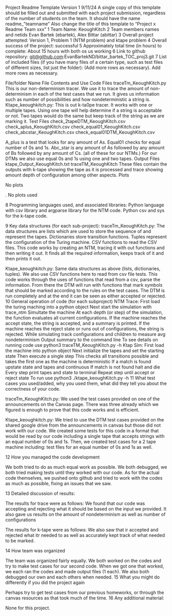Project Readme Template
Version 1 9/11/24
A single copy of this template should be filled out and submitted with each project submission, regardless of the number of students on the team. It should have the name readme_”teamname”
Also change the title of this template to “Project x Readme Team xxx”
1
Team Name: KeoughKitch
2
Team members names and netids
Evan Bartek (ebartek), Alex Bittar (abittar)
3
Overall project attempted: Version 1, Problem 1 (NTM problem) and ktape problem
4
Overall success of the project: successful
5
Approximately total time (in hours) to complete: About 15 hours with both os us working
6
Link to github repository:    git@github.com:EvanBartekND/bittar_bartek_TOC_proj3.git
7
List of included files (if you have many files of a certain type, such as test files of different sizes, list just the folder): (Add more rows as necessary). Add more rows as necessary.

File/folder Name
File Contents and Use
Code Files
traceTm_KeoughKitch.py
This is our non-determinism tracer. We use it to trace the amount of non-determinism in each of the test cases that we run.  It gives us information such as number of possibilities and how nondeterministic a string is. 
Ktape_keoughkitch.py:
This is out k-ta0pe tracer. It works with one or multiple tapes. Using one tape will help determine if a string is acceptable or not. Two tapes would do the same but keep track of the string as we are marking it.
Test Files
check_2tapeDTM_KeoughKitch.csv  check_aplus_KeoughKitch.csv       check_equal01_KeoughKitch.csv
check_abcstar_KeoughKitch.csv   check_equal01DTM_KeoughKitch.csv


A_plus is a test that looks for any amount of As. Equal01 checks for equal number of 0s and 1s. Abc_star is any amount of As followed by any amount of Bs followed by any amount of Cs. (all of these for our NTMs.) For our DTMs we also use equal 0s and 1s using one and two tapes.
Output Files
ktape_Output_KeoughKitch.txt
traceTM_KeoughKitch
These files contain the outputs with k-tape showing the tape as it is processed and trace showing amount depth of configuration among other aspects.
Plots 


No plots


. No plots used 



8
Programming languages used, and associated libraries:
  Python language with csv library and argparse library for the NTM code. Python csv and sys for the k-tape code.


9
Key data structures (for each sub-project):
    traceTm_KeoughKitch.py:
The data structures are lists which are used to store the sequence of and represent the tapes. Dictionaries store transition functions. Tuples represent the configuration of the Turing machine. CSV functions to read the CSV files. This code works by creating an NTM, tracing it with out functions and then writing it out. It finds all the required information, keeps track of it and then prints it out.

Ktape_keoughkitch.py:
Same data structures as above (lists, dictionaries, tuples). We also use CSV functions here to read from csv file tests. This code works through the uses of functions that read from a csv, parse the information. From there the DTM will run with functions that mark symbols that should be marked according to the rules on the test cases. The DTM is run completely and at the end it can be seen as either accepted or rejected. 
10
General operation of code (for each subproject)
NTM Trace:
First load the turing maching into a python object
Next start the simulation with trace_ntm
Simultate the machine
At each depth (or step) of the simulation, the function evaluates all current configurations.
If the machine reaches the accept state, the string is accepted, and a summary is printed.
If the machine reaches the reject state or runs out of configurations, the string is rejected.
While simulating track configurations and children to measure avg nondeterminism
Output summary to the command line
To see details on running code use python3 traceTM_KeoughKitch.py -h
Ktap Sim:
First load the machine into python object
Next initialize the tapes and set the starting state
Then execute a single step
This checks all transitions possible and takes the first one as the machine is deterministic
If a match is found upstate state and tapes and continuous
If match is not found halt and die
Every step print tapes and state to terminal
Repeat step until accept or reject state
To run use python3 ./ktape_keoughKitch.py -h
11
What test cases you used/added, why you used them, what did they tell you about the correctness of your code.

traceTm_KeoughKitch.py:
 We used the test cases provided on one of the announcements on the Canvas page.     There was three already which we figured is enough to prove that this code works and is efficient.

 Ktape_keoughkitch.py:
          We tried to use the DTM test cases provided on the shared google drive from the announcements in canvas but those did not work with our code. We created some tests for this code in a format that would be read by our code including a single tape that accepts strings with an equal number of 0s and 1s. Then, we created test cases for a 2 tape machine including: test files for an equal number of 0s and 1s as well. 


12
How you managed the code development
    
We both tried to do as much equal work as possible. We both debugged, we both tried making tests until they worked with our code. As for the actual code themselves, we pushed onto github and tried to work with the codes as much as possible, fixing an issues that we saw. 



13
Detailed discussion of results:

The results for trace were as follows:
We found that our code was accepting and rejecting what it should be based on the input we provided. It also gave us results on the amount of nondeterminism as well as number of configurations 

The results for k-tape were as follows:
We also saw that ir accepted and rejected what itr needed to as well as accurately kept track of what needed to be marked.




14
How team was organized 

The team was organized fairly equally. We both worked on the codes and try to make test cases for our second code. When we got one that worked, we each ran the codes and made output files (1 each). We also both debugged our own and each others when needed.
15
What you might do differently if you did the project again

Perhaps try to get test cases from our previous homeworks, or through the canvas resources as that took much of the time. 
16
Any additional material:

None for this project.


